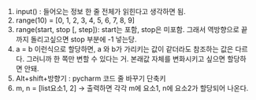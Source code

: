 1. input() : 들어오는 정보 한 줄 전체가 읽힌다고 생각하면 됨.
2. range(10) = [0, 1, 2, 3, 4, 5, 6, 7, 8, 9]
3. range(start, stop [, step]): start는 포함, stop은 미포함. 그래서 역방향으로 끝까지 돌리고싶으면 stop 부분에 -1 넣는당.
4. a = b 이런식으로 할당하면, a 와 b가 가리키는 값이 같더라도 참조하는 값은 다르다. 그러니까 한 쪽만 변할 수 있다는 거. 본래값 자체를 변화시키고 싶으면 할당하면 안돼. 
5. Alt+shift+방향기 : pycharm 코드 줄 바꾸기 단축키
6. m, n = [list요소1, 2] -> 출력하면 각각 m에 요소1, n에 요소2가 할당되어 나온다.